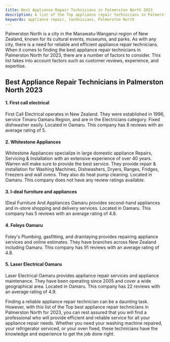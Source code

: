 ```yaml
---
title: Best Appliance Repair Technicians in Palmerston North 2023
description: A list of the Top appliance repair technicians in Palmerston North for 2023.
keywords: appliance repair, technicians, Palmerston North
---
```



Palmerston North is a city in the Manawatu-Wanganui region of New Zealand, known for its cultural events, museums, and parks. As with any city, there is a need for reliable and efficient appliance repair technicians. When it comes to finding the best appliance repair technicians in Palmerston North for 2023, there are a number of factors to consider. This list takes into account factors such as customer reviews, experience, and expertise.

## Best Appliance Repair Technicians in Palmerston North 2023

#### 1. First call electrical 
First Call Electrical operates in New Zealand. They were established in 1996, service Timaru Oamaru Region, and are in the Electricians category. Fixed dishwasher easily. Located in Oamaru. This company has 8 reviews with an average rating of 5.

#### 2. Whitestone Appliances
Whitestone Appliances specialize in large domestic appliance Repairs, Servicing & Installation with an extensive experience of over 40 years. Warren will make sure to provide the best service. They provide repair & installation for Washing Machines, Dishwashers, Dryers, Ranges, Fridges, Freezers and wall ovens. They also do heat pump cleaning. Located in Oamaru. This company does not have any review ratings available.

#### 3. I-deal furniture and appliances
IDeal Furniture And Appliances Oamaru provides second-hand appliances and in-store shopping and delivery services. Located in Oamaru. This company has 5 reviews with an average rating of 4.8.

#### 4. Foleys Oamaru
Foley's Plumbing, gasfitting, and drainlaying provides repairing appliance services and online estimates. They have branches across New Zealand including Oamaru. This company has 91 reviews with an average rating of 4.8.

#### 5. Laser Electrical Oamaru
Laser Electrical Oamaru provides appliance repair services and appliance maintenance. They have been operating since 2005 and cover a wide geographical area. Located in Oamaru. This company has 22 reviews with an average rating of 4.9.

Finding a reliable appliance repair technician can be a daunting task. However, with this list of the Top best appliance repair technicians in Palmerston North for 2023, you can rest assured that you will find a professional who will provide efficient and reliable service for all your appliance repair needs. Whether you need your washing machine repaired, your refrigerator serviced, or your oven fixed, these technicians have the knowledge and experience to get the job done right.
